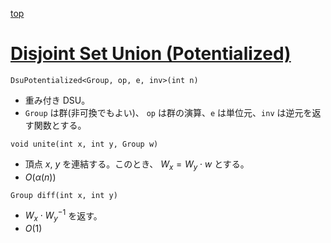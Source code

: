 [top](../README.md)

# [Disjoint Set Union (Potentialized)](./dsup.hpp)

`DsuPotentialized<Group, op, e, inv>(int n)`
- 重み付き DSU。
- `Group` は群(非可換でもよい)、 `op` は群の演算、`e` は単位元、`inv` は逆元を返す関数とする。

`void unite(int x, int y, Group w)`
- 頂点 $x$, $y$ を連結する。このとき、 $W_x = W_y \cdot w$ とする。
- $O(\alpha(n))$

`Group diff(int x, int y)`
- $W_x \cdot {W_y}^{-1}$ を返す。
- $O(1)$